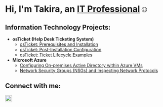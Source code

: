 
<h1>Hi, I'm Takira, an <a href="https://linkedin.com/in/takira-mccoy-b17b07158/">IT Professional</a>☺</h1>

<h2>Information Technology Projects:</h2>

- <b>osTicket (Help Desk Ticketing System)</b>
  - [osTicket: Prerequisites and Installation](https://github.com/takira96/osticket-prereqs)
  - [osTicket: Post-Installation Configuration](https://github.com/jtakira96/post-install-config)
  - [osTicket: Ticket Lifecycle Examples](https://github.com/takira96/ticket-lifecycle)
- <b>Microsoft Azure</b>
  - [Configuring On-premises Active Directory within Azure VMs](https://github.com/takira96/configure-ad)
  - [Network Security Groups (NSGs) and Inspecting Network Protocols](https://github.com/takira96/azure-network-protocols)

<h2>Connect with me:</h2>

[<img align="left" alt="takira-mccoy-b17b07158 | LinkedIn" width="22px" src="https://cdn.jsdelivr.net/npm/simple-icons@v3/icons/linkedin.svg" />][linkedin]



[linkedin]: https://linkedin.com/in/takira-mccoy-b17b07158/
